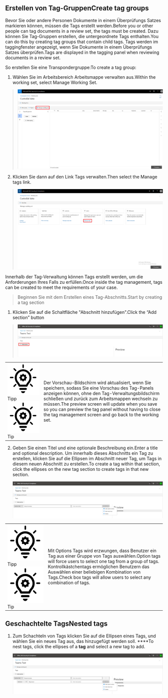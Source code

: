 ## <a name="create-tag-groups"></a><span data-ttu-id="fb381-101">Erstellen von Tag-Gruppen</span><span class="sxs-lookup"><span data-stu-id="fb381-101">Create tag groups</span></span>

<span data-ttu-id="fb381-102">Bevor Sie oder andere Personen Dokumente in einem Überprüfungs Satzes markieren können, müssen die Tags erstellt werden.</span><span class="sxs-lookup"><span data-stu-id="fb381-102">Before you or other people can tag documents in a review set, the tags must be created.</span></span> <span data-ttu-id="fb381-103">Dazu können Sie Tag-Gruppen erstellen, die untergeordnete Tags enthalten.</span><span class="sxs-lookup"><span data-stu-id="fb381-103">You can do this by creating tag groups that contain child tags.</span></span> <span data-ttu-id="fb381-104">Tags werden im taggingfenster angezeigt, wenn Sie Dokumente in einem Überprüfungs Satzes überprüfen.</span><span class="sxs-lookup"><span data-stu-id="fb381-104">Tags are displayed in the tagging panel when reviewing documents in a review set.</span></span>

<span data-ttu-id="fb381-105">So erstellen Sie eine Transpondergruppe:</span><span class="sxs-lookup"><span data-stu-id="fb381-105">To create a tag group:</span></span>

1.  <span data-ttu-id="fb381-106">Wählen Sie im Arbeitsbereich Arbeitsmappe verwalten aus.</span><span class="sxs-lookup"><span data-stu-id="fb381-106">Within the working set, select Manage Working Set.</span></span>

> ![](../media/ED_managews.png)

2.  <span data-ttu-id="fb381-107">Klicken Sie dann auf den Link Tags verwalten.</span><span class="sxs-lookup"><span data-stu-id="fb381-107">Then select the Manage tags link.</span></span>

> ![](../media/ED_managetags.png)

<span data-ttu-id="fb381-108">Innerhalb der Tag-Verwaltung können Tags erstellt werden, um die Anforderungen Ihres Falls zu erfüllen.</span><span class="sxs-lookup"><span data-stu-id="fb381-108">Once inside the tag management, tags can be created to meet the requirements of your case.</span></span>

> <span data-ttu-id="fb381-109">Beginnen Sie mit dem Erstellen eines Tag-Abschnitts.</span><span class="sxs-lookup"><span data-stu-id="fb381-109">Start by creating a tag section</span></span>

1.  <span data-ttu-id="fb381-110">Klicken Sie auf die Schaltfläche "Abschnitt hinzufügen".</span><span class="sxs-lookup"><span data-stu-id="fb381-110">Click the “Add section” button</span></span>

> ![Ein Bild mit einer automatisch generierten Screenshot-Beschreibung](../media/ED_addtagsection.png)

|                                                                                                                             |                                                                                                                                                                 |
| --------------------------------------------------------------------------------------------------------------------------- | --------------------------------------------------------------------------------------------------------------------------------------------------------------- |
| <span data-ttu-id="fb381-112">![](../media/ED_tipicon.png)Tipp</span><span class="sxs-lookup"><span data-stu-id="fb381-112">![](../media/ED_tipicon.png)Tip</span></span> | <span data-ttu-id="fb381-113">Der Vorschau-Bildschirm wird aktualisiert, wenn Sie speichern, sodass Sie eine Vorschau des Tag-Panels anzeigen können, ohne den Tag-Verwaltungsbildschirm schließen und zurück zum Arbeitsmappen wechseln zu müssen.</span><span class="sxs-lookup"><span data-stu-id="fb381-113">The preview screen will update when you save so you can preview the tag panel without having to close the tag management screen and go back to the working set.</span></span> |

2.  <span data-ttu-id="fb381-114">Geben Sie einen Titel und eine optionale Beschreibung ein.</span><span class="sxs-lookup"><span data-stu-id="fb381-114">Enter a title and optional description.</span></span> <span data-ttu-id="fb381-115">Um innerhalb dieses Abschnitts ein Tag zu erstellen, klicken Sie auf die Ellipsen im Abschnitt neuer Tag, um Tags in diesem neuen Abschnitt zu erstellen.</span><span class="sxs-lookup"><span data-stu-id="fb381-115">To create a tag within that section, click the ellipses on the new tag section to create tags in that new section.</span></span>
    
    ![Ein Screenshot einer Handy Beschreibung, die automatisch generiert wird](../media/ED_createtag.png)

|                                                                                                                             |                                                                                                                                         |
| --------------------------------------------------------------------------------------------------------------------------- | --------------------------------------------------------------------------------------------------------------------------------------- |
| <span data-ttu-id="fb381-117">![](../media/ED_tipicon.png)Tipp</span><span class="sxs-lookup"><span data-stu-id="fb381-117">![](../media/ED_tipicon.png)Tip</span></span> | <span data-ttu-id="fb381-118">Mit Options Tags wird erzwungen, dass Benutzer ein Tag aus einer Gruppe von Tags auswählen.</span><span class="sxs-lookup"><span data-stu-id="fb381-118">Option tags will force users to select one tag from a group of tags.</span></span> <span data-ttu-id="fb381-119">Kontrollkästchentags ermöglichen Benutzern das Auswählen einer beliebigen Kombination von Tags.</span><span class="sxs-lookup"><span data-stu-id="fb381-119">Check box tags will allow users to select any combination of tags.</span></span> |

## <a name="nested-tags"></a><span data-ttu-id="fb381-120">Geschachtelte Tags</span><span class="sxs-lookup"><span data-stu-id="fb381-120">Nested tags</span></span>

1.  <span data-ttu-id="fb381-121">Zum Schachteln von Tags klicken Sie auf die Ellipsen eines Tags, und wählen Sie ein neues Tag aus, das hinzugefügt werden soll. \*\*\*\*</span><span class="sxs-lookup"><span data-stu-id="fb381-121">To nest tags, click the ellipses of a **tag** and select a new tag to add.</span></span>
    
    ![](../media/ED_tagnesting.png)

